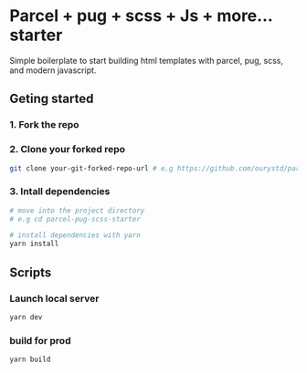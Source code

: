 # Parcel + pug + scss + Js + more... starter

Simple boilerplate to start building html templates with parcel, pug, scss, and modern javascript.

## Geting started

### 1. Fork the repo
### 2. Clone your forked repo
```bash
git clone your-git-forked-repo-url # e.g https://github.com/ourystd/parcel-pug-scss-starter.git
```

### 3. Intall dependencies

```bash
# move into the project directory
# e.g cd parcel-pug-scss-starter

# install dependencies with yarn
yarn install
```

## Scripts
### Launch local server
```bash
yarn dev
```
### build for prod
```bash
yarn build
```
